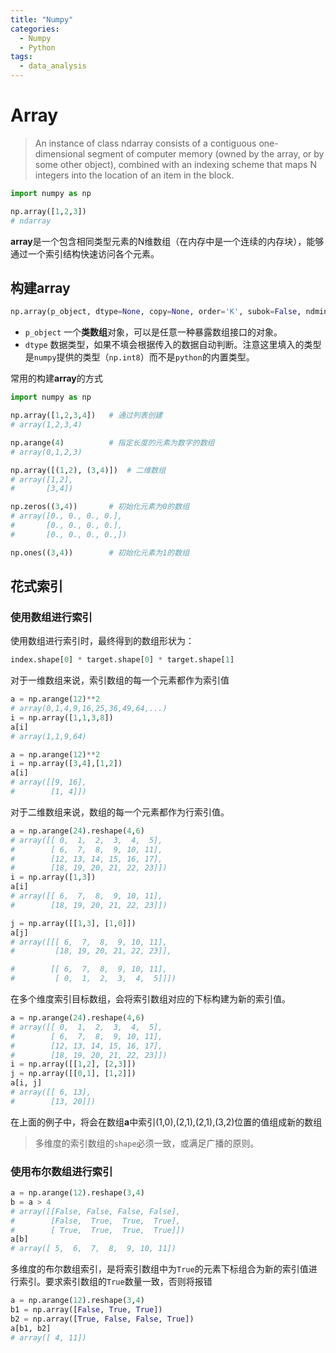 ```yaml
---
title: "Numpy"
categories:
  - Numpy
  - Python
tags:
  - data_analysis
---
```


# **Array**

> An instance of class ndarray consists of a contiguous one-dimensional segment of computer memory (owned by the array, or by some other object), combined with an indexing scheme that maps N integers into the location of an item in the block.

```python
import numpy as np

np.array([1,2,3])
# ndarray
```
**array**是一个包含相同类型元素的N维数组（在内存中是一个连续的内存块），能够通过一个索引结构快速访问各个元素。

## 构建**array**
```python
np.array(p_object, dtype=None, copy=None, order='K', subok=False, ndmin=0)
```
- `p_object` 一个**类数组**对象，可以是任意一种暴露数组接口的对象。
- `dtype` 数据类型，如果不填会根据传入的数据自动判断。注意这里填入的类型是`numpy`提供的类型（`np.int8`）而不是`python`的内置类型。

常用的构建**array**的方式
```python
import numpy as np

np.array([1,2,3,4])   # 通过列表创建
# array(1,2,3,4)

np.arange(4)          # 指定长度的元素为数字的数组
# array(0,1,2,3)

np.array([(1,2), (3,4)])  # 二维数组
# array([1,2],
#       [3,4])

np.zeros((3,4))       # 初始化元素为0的数组
# array([0., 0., 0., 0.],
#       [0., 0., 0., 0.],
#       [0., 0., 0., 0.,])

np.ones((3,4))        # 初始化元素为1的数组
```

## 花式索引
### 使用数组进行索引
使用数组进行索引时，最终得到的数组形状为：
```python
index.shape[0] * target.shape[0] * target.shape[1]
```

对于一维数组来说，索引数组的每一个元素都作为索引值
```python
a = np.arange(12)**2
# array(0,1,4,9,16,25,36,49,64,...)
i = np.array([1,1,3,8])
a[i]
# array(1,1,9,64)

a = np.arange(12)**2
i = np.array([3,4],[1,2])
a[i]
# array([[9, 16],
#        [1, 4]])
```

对于二维数组来说，数组的每一个元素都作为行索引值。
```python
a = np.arange(24).reshape(4,6)
# array([[ 0,  1,  2,  3,  4,  5],
#        [ 6,  7,  8,  9, 10, 11],
#        [12, 13, 14, 15, 16, 17],
#        [18, 19, 20, 21, 22, 23]])
i = np.array([1,3])
a[i]
# array([[ 6,  7,  8,  9, 10, 11],
#        [18, 19, 20, 21, 22, 23]])

j = np.array([[1,3], [1,0]])
a[j]
# array([[[ 6,  7,  8,  9, 10, 11],
#         [18, 19, 20, 21, 22, 23]],

#        [[ 6,  7,  8,  9, 10, 11],
#         [ 0,  1,  2,  3,  4,  5]]])
```

在多个维度索引目标数组，会将索引数组对应的下标构建为新的索引值。
```python
a = np.arange(24).reshape(4,6)
# array([[ 0,  1,  2,  3,  4,  5],
#        [ 6,  7,  8,  9, 10, 11],
#        [12, 13, 14, 15, 16, 17],
#        [18, 19, 20, 21, 22, 23]])
i = np.array([[1,2], [2,3]])
j = np.array([[0,1], [1,2]])
a[i, j]
# array([[ 6, 13],
#        [13, 20]])
```
在上面的例子中，将会在数组**a**中索引(1,0),(2,1),(2,1),(3,2)位置的值组成新的数组

> 多维度的索引数组的`shape`必须一致，或满足广播的原则。

### 使用布尔数组进行索引
```python
a = np.arange(12).reshape(3,4)
b = a > 4
# array([[False, False, False, False],
#        [False,  True,  True,  True],
#        [ True,  True,  True,  True]])
a[b]
# array([ 5,  6,  7,  8,  9, 10, 11])
```

多维度的布尔数组索引，是将索引数组中为`True`的元素下标组合为新的索引值进行索引。要求索引数组的`True`数量一致，否则将报错
```python
a = np.arange(12).reshape(3,4)
b1 = np.array([False, True, True])
b2 = np.array([True, False, False, True])
a[b1, b2]
# array([ 4, 11])
```